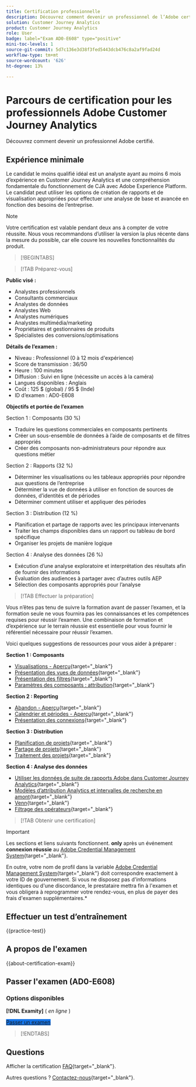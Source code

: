 ```yaml
---
title: Certification professionnelle
description: Découvrez comment devenir un professionnel de l’Adobe certifié dans [!DNL Customer Journey Analytics]
solution: Customer Journey Analytics
product: Customer Journey Analytics
role: User
badge: label="Exam AD0-E608" type="positive"
mini-toc-levels: 1
source-git-commit: 5d7c136e3d38f3fed5443dcb476c8a2af9fad24d
workflow-type: tm+mt
source-wordcount: '626'
ht-degree: 13%

---
```


# Parcours de certification pour les professionnels Adobe Customer Journey Analytics

Découvrez comment devenir un professionnel Adobe certifié.

## Expérience minimale

Le candidat le moins qualifié idéal est un analyste ayant au moins 6 mois d’expérience en Customer Journey Analytics et une compréhension fondamentale du fonctionnement de CJA avec Adobe Experience Platform. Le candidat peut utiliser les options de création de rapports et de visualisation appropriées pour effectuer une analyse de base et avancée en fonction des besoins de l’entreprise.

>[!NOTE]
>
>Votre certification est valable pendant deux ans à compter de votre réussite. Nous vous recommandons d’utiliser la version la plus récente dans la mesure du possible, car elle couvre les nouvelles fonctionnalités du produit.

>[!BEGINTABS]

>[!TAB Préparez-vous]

**Public visé :**

* Analystes professionnels
* Consultants commerciaux
* Analystes de données
* Analystes Web
* Analystes numériques
* Analystes multimédia/marketing
* Propriétaires et gestionnaires de produits
* Spécialistes des conversions/optimisations

**Détails de l’examen :**

* Niveau : Professionnel (0 à 12 mois d&#39;expérience)
* Score de transmission : 36/50
* Heure : 100 minutes
* Diffusion : Suivi en ligne (nécessite un accès à la caméra)
* Langues disponibles : Anglais
* Coût : 125 $ (global) / 95 $ (Inde)
* ID d’examen : AD0-E608

**Objectifs et portée de l’examen**

Section 1 : Composants (30 %)

* Traduire les questions commerciales en composants pertinents
* Créer un sous-ensemble de données à l’aide de composants et de filtres appropriés
* Créer des composants non-administrateurs pour répondre aux questions métier

Section 2 : Rapports (32 %)

* Déterminer les visualisations ou les tableaux appropriés pour répondre aux questions de l’entreprise
* Déterminer la vue de données à utiliser en fonction de sources de données, d’identités et de périodes
* Déterminer comment utiliser et appliquer des périodes

Section 3 : Distribution (12 %)

* Planification et partage de rapports avec les principaux intervenants
* Traiter les champs disponibles dans un rapport ou tableau de bord spécifique
* Organiser les projets de manière logique

Section 4 : Analyse des données (26 %)

* Exécution d’une analyse exploratoire et interprétation des résultats afin de fournir des informations
* Évaluation des audiences à partager avec d’autres outils AEP
* Sélection des composants appropriés pour l’analyse

>[!TAB Effectuer la préparation]

Vous n’êtes pas tenu de suivre la formation avant de passer l’examen, et la formation seule ne vous fournira pas les connaissances et les compétences requises pour réussir l’examen. Une combinaison de formation et d’expérience sur le terrain réussie est essentielle pour vous fournir le référentiel nécessaire pour réussir l’examen.

Voici quelques suggestions de ressources pour vous aider à préparer :

**Section 1 : Composants**

* [Visualisations - Aperçu](https://experienceleague.adobe.com/docs/analytics-platform/using/cja-workspace/visualizations/freeform-analysis-visualizations.html){target="_blank"}
* [Présentation des vues de données](https://experienceleague.adobe.com/docs/analytics-platform/using/cja-dataviews/data-views.html?lang=fr){target="_blank"}
* [Présentation des filtres](https://experienceleague.adobe.com/docs/analytics-platform/using/cja-components/cja-filters/filters-overview.html?lang=fr){target="_blank"}
* [Paramètres des composants : attribution](https://experienceleague.adobe.com/docs/analytics-platform/using/cja-dataviews/component-settings/attribution.html){target="_blank"}

**Section 2 : Reporting**

* [Abandon - Aperçu](https://experienceleague.adobe.com/docs/analytics-platform/using/cja-workspace/visualizations/fallout/fallout-flow.html){target="_blank"}
* [Calendrier et périodes - Aperçu](https://experienceleague.adobe.com/docs/analytics-platform/using/cja-components/cja-date-ranges/calendar.html){target="_blank"}
* [Présentation des connexions](https://experienceleague.adobe.com/docs/analytics-platform/using/cja-connections/overview.html?lang=fr){target="_blank"}

**Section 3 : Distribution**

* [Planification de projets](https://experienceleague.adobe.com/docs/analytics-platform/using/cja-workspace/curate-share/t-schedule-report.html?lang=fr){target="_blank"}
* [Partage de projets](https://experienceleague.adobe.com/docs/analytics-platform/using/cja-workspace/curate-share/share-projects.html?lang=fr){target="_blank"}
* [Traitement des projets](https://experienceleague.adobe.com/docs/analytics-platform/using/cja-workspace/curate-share/curate.html){target="_blank"}

**Section 4 : Analyse des données**

* [Utiliser les données de suite de rapports Adobe dans Customer Journey Analytics](https://experienceleague.adobe.com/docs/analytics-platform/using/compare-aa-cja/cja-aa-comparison/aa-data-in-cja.html){target="_blank"}
* [Modèles d’attribution Analytics et intervalles de recherche en amont](https://experienceleague.adobe.com/docs/analytics/analyze/analysis-workspace/attribution/models.html?lang=en%22%3ehttps://experienceleague.adobe.com/docs/analytics/analyze/analysis-workspace/attribution/models.html){target="_blank"}
* [Venn](https://experienceleague.adobe.com/docs/analytics/analyze/analysis-workspace/visualizations/venn.html?lang=fr){target="_blank"}
* [Filtrage des opérateurs](https://experienceleague.adobe.com/docs/analytics-platform/using/cja-components/cja-filters/operators.html){target="_blank"}

>[!TAB Obtenir une certification]

>[!IMPORTANT]
>
>Les sections et liens suivants fonctionnent. **only**  après un événement **connexion réussie** au [Adobe Credential Management System](https://www.certmetrics.com/adobe){target="_blank"}.
>
>En outre, votre nom de profil dans la variable [Adobe Credential Management System](https://www.certmetrics.com/adobe){target="_blank"} doit correspondre exactement à votre ID de gouvernement. Si vous ne disposez pas d&#39;informations identiques ou d&#39;une discordance, le prestataire mettra fin à l&#39;examen et vous obligera à reprogrammer votre rendez-vous, en plus de payer des frais d&#39;examen supplémentaires.*


## Effectuer un test d’entraînement

{{practice-test}}

## A propos de l&#39;examen

{{about-certification-exam}}

## Passer l&#39;examen (AD0-E608)

### Options disponibles

**[!DNL Examity]** ( *en ligne* )

<a href="https://www.certmetrics.com/adobe/candidate/examity_sso.aspx?eid=AD0-E608" target="_blank" class="spectrum-Button spectrum-Button--fill spectrum-Button--accent spectrum-Button--sizeM is-margin-bottom-big-big at-element-click-tracking" style="background-color:#1473E6">

<span class="spectrum-Button-label has-no-wrap">
   Passer un examen
</span>
</a>

>[!ENDTABS]

## Questions

Afficher la certification [FAQ](https://experienceleague.adobe.com/docs/certification/certification/faq.html){target="_blank"}.

Autres questions ? [Contactez-nous](mailto:certif@adobe.com){target="_blank"}.
